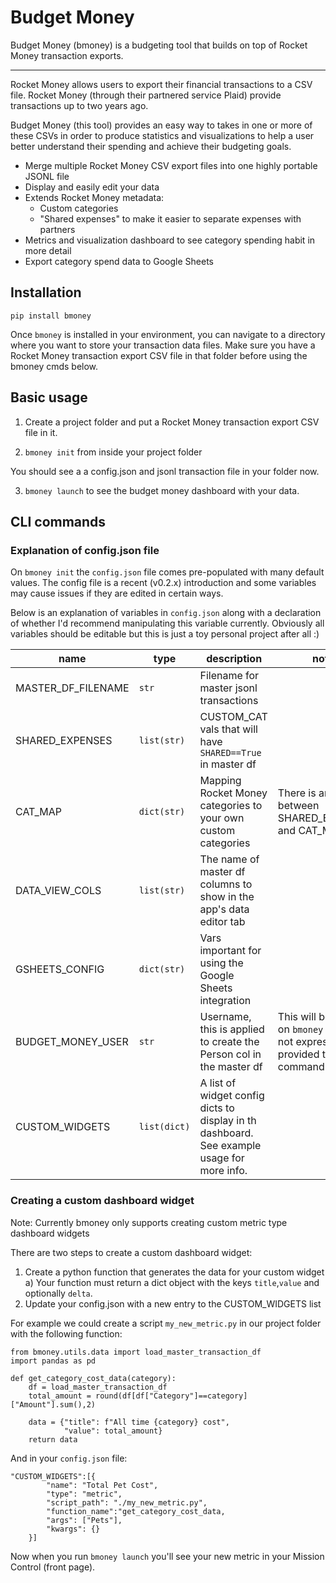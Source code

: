 # Budget Money

Budget Money (bmoney) is a budgeting tool that builds on top of Rocket Money transaction exports.

---

Rocket Money allows users to export their financial transactions to a CSV file. Rocket Money (through their partnered service Plaid) provide transactions up to two years ago.

Budget Money (this tool) provides an easy way to  takes in one or more of these CSVs in order to produce statistics and visualizations to help a user better understand their spending and achieve their budgeting goals.

- Merge multiple Rocket Money CSV export files into one highly portable JSONL file
- Display and easily edit your data
- Extends Rocket Money metadata:
    - Custom categories
    - "Shared expenses" to make it easier to separate expenses with partners
- Metrics and visualization dashboard to see category spending habit in more detail
- Export category spend data to Google Sheets 

## Installation

`pip install bmoney`

Once `bmoney` is installed in your environment, you can navigate to a directory where you want to store your transaction data files. Make sure you have a Rocket Money transaction export CSV file in that folder before using the bmoney cmds below.

## Basic usage

1) Create a project folder and put a Rocket Money transaction export CSV file in it.

2) `bmoney init` from inside your project folder

You should see a a config.json and jsonl transaction file in your folder now.

3) `bmoney launch` to see the budget money dashboard with your data.


## CLI commands




### Explanation of config.json file

On `bmoney init` the `config.json` file comes pre-populated with many default values. The config file is a recent (v0.2.x) introduction and some variables may cause issues if they are edited in certain ways.

Below is an explanation of variables in `config.json` along with a declaration of whether I'd recommend manipulating this variable currently. Obviously all variables should be editable but this is just a toy personal project after all :)

| name | type | description | notes |
| --- | --- | --- | --- |
| MASTER_DF_FILENAME | `str` | Filename for master jsonl transactions | |
| SHARED_EXPENSES | `list(str)` | CUSTOM_CAT vals that will have `SHARED==True` in master df| |
| CAT_MAP | `dict(str)` | Mapping Rocket Money categories to your own custom categories | There is an interplay between SHARED_EXPENSES and CAT_MAP. |
| DATA_VIEW_COLS | `list(str)` | The name of master df columns to show in the app's data editor tab | |
| GSHEETS_CONFIG | `dict(str)` | Vars important for using the Google Sheets integration | |
| BUDGET_MONEY_USER | `str` | Username, this is applied to create the Person col in the master df | This will be asked on `bmoney init` if not expressly provided to that command|
| CUSTOM_WIDGETS | `list(dict)` | A list of widget config dicts to display in th dashboard. See example usage for more info. |

### Creating a custom dashboard widget

Note: Currently bmoney only supports creating custom metric type dashboard widgets

There are two steps to create a custom dashboard widget:
1) Create a python function that generates the data for your custom widget
    a) Your function must return a dict object with the keys `title`,`value` and optionally `delta`.
2) Update your config.json with a new entry to the CUSTOM_WIDGETS list

For example we could create a script `my_new_metric.py` in our project folder with the following function:

```
from bmoney.utils.data import load_master_transaction_df
import pandas as pd

def get_category_cost_data(category):
    df = load_master_transaction_df
    total_amount = round(df[df["Category"]==category]["Amount"].sum(),2)
    
    data = {"title": f"All time {category} cost",
            "value": total_amount}
    return data
```

And in your `config.json` file:
```
"CUSTOM_WIDGETS":[{
        "name": "Total Pet Cost",
        "type": "metric",
        "script_path": "./my_new_metric.py",
        "function_name":"get_category_cost_data,
        "args": ["Pets"],
        "kwargs": {}
    }]
```

Now when you run `bmoney launch` you'll see your new metric in your Mission Control (front page).